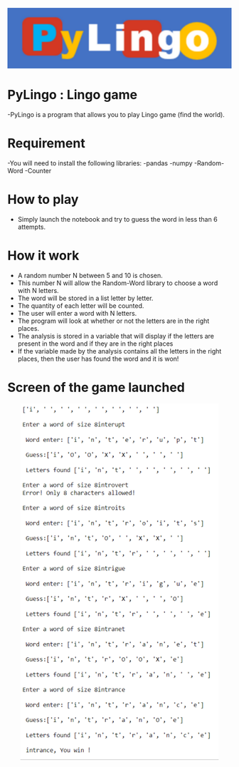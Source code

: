 <p align="center"><img src="PyLingoBanner.PNG"\></p>

# PyLingo : Lingo game
-PyLingo is a program that allows you to play Lingo game (find the world).

# Requirement
-You will need to install the following libraries:
  -pandas
  -numpy
  -Random-Word
  -Counter
  
# How to play
- Simply launch the notebook and try to guess the word in less than 6 attempts.

# How it work
- A random number N between 5 and 10 is chosen.
- This number N will allow the Random-Word library to choose a word with N letters.
- The word will be stored in a list letter by letter.
- The quantity of each letter will be counted.
- The user will enter a word with N letters.
- The program will look at whether or not the letters are in the right places.
- The analysis is stored in a variable that will display if the letters are present in the word and if they are in the right places
- If the variable made by the analysis contains all the letters in the right places, then the user has found the word and it is won!

# Screen of the game launched

<p align="center"><img src="GameScreen.PNG"\></p>
